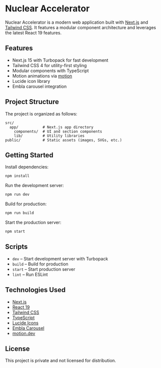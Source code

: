 # Nuclear Accelerator

Nuclear Accelerator is a modern web application built with [Next.js](https://nextjs.org/) and [Tailwind CSS](https://tailwindcss.com/). It features a modular component architecture and leverages the latest React 19 features.

## Features

- Next.js 15 with Turbopack for fast development
- Tailwind CSS 4 for utility-first styling
- Modular components with TypeScript
- Motion animations via [motion](https://motion.dev/)
- Lucide icon library
- Embla carousel integration

## Project Structure
The project is organized as follows:

```
src/
  app/           # Next.js app directory
    components/  # UI and section components
    lib/         # Utility libraries
public/          # Static assets (images, SVGs, etc.)
```

## Getting Started

Install dependencies:

```sh
npm install
```

Run the development server:

```sh
npm run dev
```

Build for production:

```sh
npm run build
```

Start the production server:

```sh
npm start
```

## Scripts

- `dev` – Start development server with Turbopack
- `build` – Build for production
- `start` – Start production server
- `lint` – Run ESLint

## Technologies Used

- [Next.js](https://nextjs.org/)
- [React 19](https://react.dev/)
- [Tailwind CSS](https://tailwindcss.com/)
- [TypeScript](https://www.typescriptlang.org/)
- [Lucide Icons](https://lucide.dev/)
- [Embla Carousel](https://www.embla-carousel.com/)
- [motion.dev](https://motion.dev/)

## License

This project is private and not licensed for distribution.
